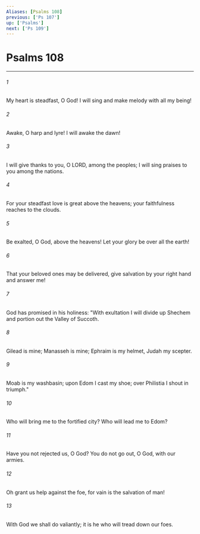 ```yaml
---
Aliases: [Psalms 108]
previous: ['Ps 107']
up: ['Psalms']
next: ['Ps 109']
---
```

# Psalms 108

***

 

###### 1 
My heart is steadfast, O God! 
 I will sing and make melody with all my being! 
 
 

###### 2 
Awake, O harp and lyre! 
 I will awake the dawn! 
 
 

###### 3 
I will give thanks to you, O LORD, among the peoples; 
 I will sing praises to you among the nations. 
 
 

###### 4 
For your steadfast love is great above the heavens; 
 your faithfulness reaches to the clouds.
 
 

###### 5 
Be exalted, O God, above the heavens! 
 Let your glory be over all the earth! 
 
 

###### 6 
That your beloved ones may be delivered, 
 give salvation by your right hand and answer me!
 
 

###### 7 
God has promised in his holiness: 
 "With exultation I will divide up Shechem 
 and portion out the Valley of Succoth. 
 
 

###### 8 
Gilead is mine; Manasseh is mine; 
 Ephraim is my helmet, 
 Judah my scepter. 
 
 

###### 9 
Moab is my washbasin; 
 upon Edom I cast my shoe; 
 over Philistia I shout in triumph."
 
 

###### 10 
Who will bring me to the fortified city? 
 Who will lead me to Edom? 
 
 

###### 11 
Have you not rejected us, O God? 
 You do not go out, O God, with our armies. 
 
 

###### 12 
Oh grant us help against the foe, 
 for vain is the salvation of man! 
 
 

###### 13 
With God we shall do valiantly; 
 it is he who will tread down our foes.
 
